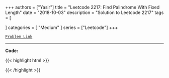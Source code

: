 
+++
authors = ["Yasir"]
title = "Leetcode 2217: Find Palindrome With Fixed Length"
date = "2018-10-03"
description = "Solution to Leetcode 2217"
tags = [
    
]
categories = [
    "Medium"
]
series = ["Leetcode"]
+++



[`Problem Link`](https://leetcode.com/problems/find-palindrome-with-fixed-length/description/)

---

**Code:**

{{< highlight html >}}

{{< /highlight >}}


